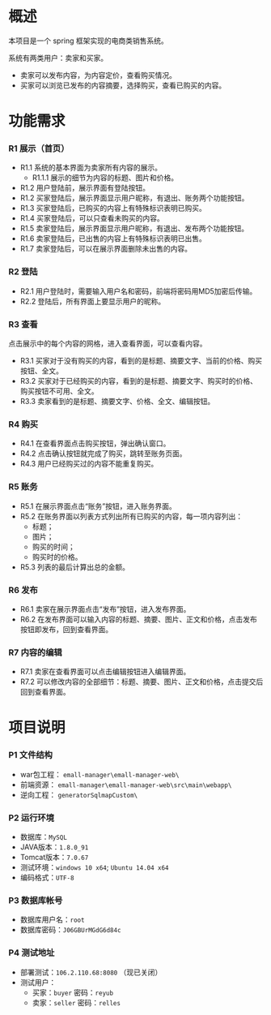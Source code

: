 # 概述
本项目是一个 spring 框架实现的电商类销售系统。

系统有两类用户：卖家和买家。

* 卖家可以发布内容，为内容定价，查看购买情况。
* 买家可以浏览已发布的内容摘要，选择购买，查看已购买的内容。


# 功能需求

### R1 展示（首页）
* R1.1 系统的基本界面为卖家所有内容的展示。
	* R1.1.1 展示的细节为内容的标题、图片和价格。
* R1.2 用户登陆前，展示界面有登陆按钮。
* R1.2 买家登陆后，展示界面显示用户昵称，有退出、账务两个功能按钮。
* R1.3 买家登陆后，已购买的内容上有特殊标识表明已购买。
* R1.4 买家登陆后，可以只查看未购买的内容。
* R1.5 卖家登陆后，展示界面显示用户昵称，有退出、发布两个功能按钮。
* R1.6 卖家登陆后，已出售的内容上有特殊标识表明已出售。
* R1.7 卖家登陆后，可以在展示界面删除未出售的内容。

### R2 登陆
* R2.1 用户登陆时，需要输入用户名和密码，前端将密码用MD5加密后传输。
* R2.2 登陆后，所有界面上要显示用户的昵称。

### R3 查看
点击展示中的每个内容的网格，进入查看界面，可以查看内容。

* R3.1 买家对于没有购买的内容，看到的是标题、摘要文字、当前的价格、购买按钮、全文。
* R3.2 买家对于已经购买的内容，看到的是标题、摘要文字、购买时的价格、购买按钮不可用、全文。
* R3.3 卖家看到的是标题、摘要文字、价格、全文、编辑按钮。

### R4 购买
* R4.1 在查看界面点击购买按钮，弹出确认窗口。
* R4.2 点击确认按钮就完成了购买，跳转至账务页面。
* R4.3 用户已经购买过的内容不能重复购买。

### R5 账务
* R5.1 在展示界面点击“账务”按钮，进入账务界面。
* R5.2 在账务界面以列表方式列出所有已购买的内容，每一项内容列出：
	* 标题；
	* 图片；
	* 购买的时间；
	* 购买时的价格。
* R5.3 列表的最后计算出总的金额。

### R6 发布
* R6.1 卖家在展示界面点击“发布”按钮，进入发布界面。
* R6.2 在发布界面可以输入内容的标题、摘要、图片、正文和价格，点击发布按钮即发布，回到查看界面。

### R7 内容的编辑
* R7.1 卖家在查看界面可以点击编辑按钮进入编辑界面。
* R7.2 可以修改内容的全部细节：标题、摘要、图片、正文和价格，点击提交后回到查看界面。


# 项目说明

### P1 文件结构
* war包工程： `emall-manager\emall-manager-web\`
* 前端资源： `emall-manager\emall-manager-web\src\main\webapp\`
* 逆向工程： `generatorSqlmapCustom\`

### P2 运行环境
* 数据库：`MySQL`
* JAVA版本：`1.8.0_91`
* Tomcat版本：`7.0.67`
* 测试环境：`windows 10 x64`; `Ubuntu 14.04 x64`
* 编码格式：`UTF-8`

### P3 数据库帐号
* 数据库用户名：`root`
* 数据库密码：`J06GBUrMGdG6d84c`

### P4 测试地址
* 部署测试：`106.2.110.68:8080` （现已关闭）
* 测试用户：
	* 买家：`buyer` 密码：`reyub`
	* 卖家：`seller` 密码：`relles`

